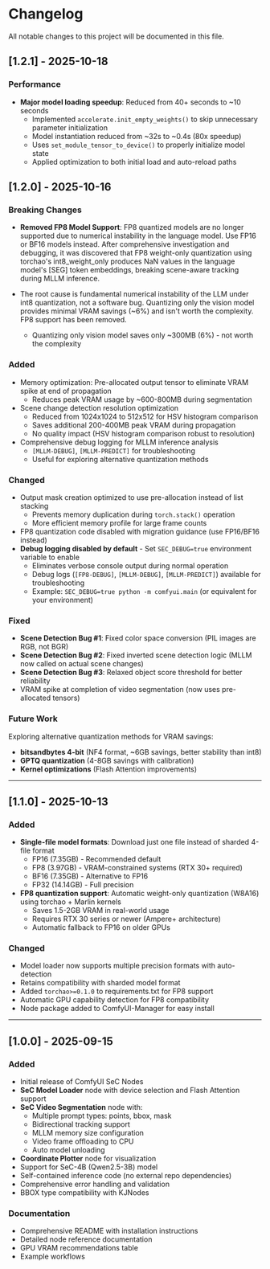 # Changelog

All notable changes to this project will be documented in this file.

## [1.2.1] - 2025-10-18

### Performance
- **Major model loading speedup**: Reduced from 40+ seconds to ~10 seconds
  - Implemented `accelerate.init_empty_weights()` to skip unnecessary parameter initialization
  - Model instantiation reduced from ~32s to ~0.4s (80x speedup)
  - Uses `set_module_tensor_to_device()` to properly initialize model state
  - Applied optimization to both initial load and auto-reload paths
    
## [1.2.0] - 2025-10-16

### Breaking Changes
- **Removed FP8 Model Support**: FP8 quantized models are no longer supported due to numerical instability in the language model. Use FP16 or BF16 models instead. After comprehensive investigation and debugging, it was discovered that FP8 weight-only quantization using torchao's int8_weight_only produces NaN values in the language model's [SEG] token embeddings, breaking scene-aware tracking during MLLM inference.

- The root cause is fundamental numerical instability of the LLM under int8 quantization, not a software bug. Quantizing only the vision model provides minimal VRAM savings (~6%) and isn't worth the complexity. FP8 support has been removed.

  - Quantizing only vision model saves only ~300MB (6%) - not worth the complexity

### Added
- Memory optimization: Pre-allocated output tensor to eliminate VRAM spike at end of propagation
  - Reduces peak VRAM usage by ~600-800MB during segmentation
- Scene change detection resolution optimization
  - Reduced from 1024x1024 to 512x512 for HSV histogram comparison
  - Saves additional 200-400MB peak VRAM during propagation
  - No quality impact (HSV histogram comparison robust to resolution)
- Comprehensive debug logging for MLLM inference analysis
  - `[MLLM-DEBUG]`, `[MLLM-PREDICT]` for troubleshooting
  - Useful for exploring alternative quantization methods

### Changed
- Output mask creation optimized to use pre-allocation instead of list stacking
  - Prevents memory duplication during `torch.stack()` operation
  - More efficient memory profile for large frame counts
- FP8 quantization code disabled with migration guidance (use FP16/BF16 instead)
- **Debug logging disabled by default** - Set `SEC_DEBUG=true` environment variable to enable
  - Eliminates verbose console output during normal operation
  - Debug logs (`[FP8-DEBUG]`, `[MLLM-DEBUG]`, `[MLLM-PREDICT]`) available for troubleshooting
  - Example: `SEC_DEBUG=true python -m comfyui.main` (or equivalent for your environment)

### Fixed
- **Scene Detection Bug #1**: Fixed color space conversion (PIL images are RGB, not BGR)
- **Scene Detection Bug #2**: Fixed inverted scene detection logic (MLLM now called on actual scene changes)
- **Scene Detection Bug #3**: Relaxed object score threshold for better reliability
- VRAM spike at completion of video segmentation (now uses pre-allocated tensors)

### Future Work
Exploring alternative quantization methods for VRAM savings:
- **bitsandbytes 4-bit** (NF4 format, ~6GB savings, better stability than int8)
- **GPTQ quantization** (4-8GB savings with calibration)
- **Kernel optimizations** (Flash Attention improvements)

---

## [1.1.0] - 2025-10-13

### Added
- **Single-file model formats**: Download just one file instead of sharded 4-file format
  - FP16 (7.35GB) - Recommended default
  - FP8 (3.97GB) - VRAM-constrained systems (RTX 30+ required)
  - BF16 (7.35GB) - Alternative to FP16
  - FP32 (14.14GB) - Full precision
- **FP8 quantization support**: Automatic weight-only quantization (W8A16) using torchao + Marlin kernels
  - Saves 1.5-2GB VRAM in real-world usage
  - Requires RTX 30 series or newer (Ampere+ architecture)
  - Automatic fallback to FP16 on older GPUs

### Changed
- Model loader now supports multiple precision formats with auto-detection
- Retains compatibility with sharded model format
- Added `torchao>=0.1.0` to requirements.txt for FP8 support
- Automatic GPU capability detection for FP8 compatibility
- Node package added to ComfyUI-Manager for easy install

---

## [1.0.0] - 2025-09-15

### Added
- Initial release of ComfyUI SeC Nodes
- **SeC Model Loader** node with device selection and Flash Attention support
- **SeC Video Segmentation** node with:
  - Multiple prompt types: points, bbox, mask
  - Bidirectional tracking support
  - MLLM memory size configuration
  - Video frame offloading to CPU
  - Auto model unloading
- **Coordinate Plotter** node for visualization
- Support for SeC-4B (Qwen2.5-3B) model
- Self-contained inference code (no external repo dependencies)
- Comprehensive error handling and validation
- BBOX type compatibility with KJNodes

### Documentation
- Comprehensive README with installation instructions
- Detailed node reference documentation
- GPU VRAM recommendations table
- Example workflows
